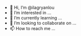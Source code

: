 - 👋 Hi, I’m @ilagryanlou
- 👀 I’m interested in ...
- 🌱 I’m currently learning ...
- 💞️ I’m looking to collaborate on ...
- 📫 How to reach me ...

<!---
ilagryanlou/ilagryanlou is a ✨ special ✨ repository because its `README.md` (this file) appears on your GitHub profile.
You can click the Preview link to take a look at your changes.
--->

